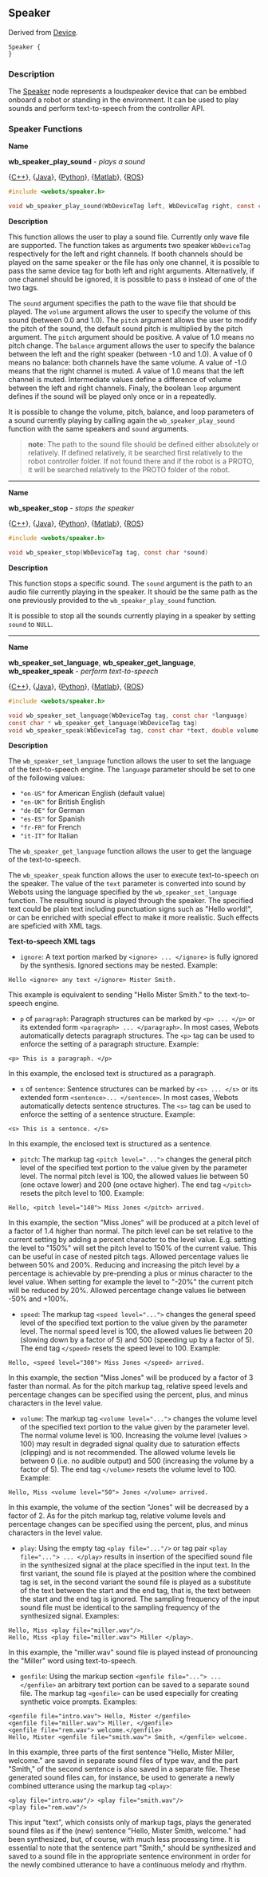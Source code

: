 ## Speaker

Derived from [Device](device.md).

```
Speaker {
}
```

### Description

The [Speaker](#speaker) node represents a loudspeaker device that can be embbed onboard a robot or standing in the environment. It can be used to play sounds and perform text-to-speech from the controller API.

### Speaker Functions

**Name**

**wb\_speaker\_play\_sound** - *plays a sound*

{[C++](cpp-api.md#cpp_speaker)}, {[Java](java-api.md#java_speaker)}, {[Python](python-api.md#python_speaker)}, {[Matlab](matlab-api.md#matlab_speaker)}, {[ROS](ros-api.md)}

``` c
#include <webots/speaker.h>

void wb_speaker_play_sound(WbDeviceTag left, WbDeviceTag right, const char *sound, double volume, double pitch, double balance, bool loop)
```

**Description**

This function allows the user to play a sound file. Currently only wave file are supported. The function takes as arguments two speaker `WbDeviceTag` respectively for the left and right channels. If booth channels should be played on the same speaker or the file has only one channel, it is possible to pass the same device tag for both left and right arguments. Alternatively, if one channel should be ignored, it is possible to pass `0` instead of one of the two tags.

The `sound` argument specifies the path to the wave file that should be played. The `volume` argument allows the user to specify the volume of this sound (between 0.0 and 1.0). The `pitch` argument allows the user to modify the pitch of the sound, the default sound pitch is multiplied by the pitch argument. The `pitch` argument should be positive. A value of 1.0 means no pitch change. The `balance` argument allows the user to specify the balance between the left and the right speaker (between -1.0 and 1.0). A value of 0 means no balance: both channels have the same volume. A value of -1.0 means that the right channel is muted. A value of 1.0 means that the left channel is muted. Intermediate values define a difference of volume between the left and right channels. Finaly, the boolean `loop` argument defines if the sound will be played only once or in a repeatedly.

It is possible to change the volume, pitch, balance, and loop parameters of a sound currently playing by calling again the `wb_speaker_play_sound` function with the same speakers and `sound` arguments.

> **note**:
The path to the sound file should be defined either absolutely or relatively. If defined relatively, it be searched first relatively to the robot controller folder. If not found there and if the robot is a PROTO, it will be searched relatively to the PROTO folder of the robot.

---

**Name**

**wb\_speaker\_stop** - *stops the speaker*

{[C++](cpp-api.md#cpp_speaker)}, {[Java](java-api.md#java_speaker)}, {[Python](python-api.md#python_speaker)}, {[Matlab](matlab-api.md#matlab_speaker)}, {[ROS](ros-api.md)}

``` c
#include <webots/speaker.h>

void wb_speaker_stop(WbDeviceTag tag, const char *sound)
```

**Description**

This function stops a specific sound. The `sound` argument is the path to an audio file currently playing in the speaker. It should be the same path as the one previously provided to the `wb_speaker_play_sound` function.

It is possible to stop all the sounds currently playing in a speaker by setting `sound` to `NULL`.

---

**Name**

**wb\_speaker\_set\_language**, **wb\_speaker\_get\_language**, **wb\_speaker\_speak** - *perform text-to-speech*

{[C++](cpp-api.md#cpp_speaker)}, {[Java](java-api.md#java_speaker)}, {[Python](python-api.md#python_speaker)}, {[Matlab](matlab-api.md#matlab_speaker)}, {[ROS](ros-api.md)}

``` c
#include <webots/speaker.h>

void wb_speaker_set_language(WbDeviceTag tag, const char *language)
const char * wb_speaker_get_language(WbDeviceTag tag)
void wb_speaker_speak(WbDeviceTag tag, const char *text, double volume)
```

**Description**

The `wb_speaker_set_language` function allows the user to set the language of the text-to-speech engine. The `language` parameter should be set to one of the following values:

  - `"en-US"` for American English (default value)
  - `"en-UK"` for British English
  - `"de-DE"` for German
  - `"es-ES"` for Spanish
  - `"fr-FR"` for French
  - `"it-IT"` for Italian

The `wb_speaker_get_language` function allows the user to get the language of the text-to-speech.

The `wb_speaker_speak` function allows the user to execute text-to-speech on the speaker. The value of the `text` parameter is converted into sound by Webots using the language specified by the `wb_speaker_set_language` function. The resulting sound is played through the speaker. The specified text could be plain text including punctuation signs such as "Hello world!", or can be enriched with special effect to make it more realistic. Such effects are speficied with XML tags.

**Text-to-speech XML tags**

- `ignore`: A text portion marked by `<ignore> ... </ignore>` is fully ignored by the synthesis. Ignored sections may be nested. Example:
```
Hello <ignore> any text </ignore> Mister Smith.
```
This example is equivalent to sending "Hello Mister Smith." to the text-to-speech engine.

- `p` of `paragraph`: Paragraph structures can be marked by `<p> ... </p>` or its extended form `<paragraph> ... </paragraph>`. In most cases, Webots automatically detects paragraph structures. The `<p>` tag can be used to enforce the setting of a paragraph structure. Example:
```
<p> This is a paragraph. </p>
```
In this example, the enclosed text is structured as a paragraph.

- `s` of `sentence`: Sentence structures can be marked by `<s> ... </s>` or its extended form `<sentence>... </sentence>`. In most cases, Webots automatically detects sentence structures. The `<s>` tag can be used to enforce the setting of a sentence structure. Example:
```
<s> This is a sentence. </s>
```
In this example, the enclosed text is structured as a sentence.

- `pitch`: The markup tag `<pitch level="...">` changes the general pitch level of the specified text portion to the value given by the parameter level. The normal pitch level is 100, the allowed values lie between 50 (one octave lower) and 200 (one octave higher). The end tag `</pitch>` resets the pitch level to 100. Example:
```
Hello, <pitch level="140"> Miss Jones </pitch> arrived.
```
In this example, the section "Miss Jones" will be produced at a pitch level of a factor of 1.4 higher than normal.
The pitch level can be set relative to the current setting by adding a percent character to the level value. E.g. setting the level to "150%" will set the pitch level to 150% of the current value. This can be useful in case of nested pitch tags. Allowed percentage values lie between 50% and 200%. Reducing and increasing the pitch level by a percentage is achievable by pre-prending a plus or minus character to the level value. When setting for example the level to "-20%" the current pitch will be reduced by 20%. Allowed percentage change values lie between -50% and +100%.

- `speed`: The markup tag `<speed level="...">` changes the general speed level of the specified text portion to the value given by the parameter level. The normal speed level is 100, the allowed values lie between 20 (slowing down by a factor of 5) and 500 (speeding up by a factor of 5). The end tag `</speed>` resets the speed level to 100. Example:
```
Hello, <speed level="300"> Miss Jones </speed> arrived.
```
In this example, the section "Miss Jones" will be produced by a factor of 3 faster than normal.
As for the pitch markup tag, relative speed levels and percentage changes can be specified using the percent, plus, and minus characters in the level value.

- `volume`: The markup tag `<volume level="...">` changes the volume level of the specified text portion to the value given by the parameter level. The normal volume level is 100. Increasing the volume level (values > 100) may result in degraded signal quality due to saturation effects (clipping) and is not recommended. The allowed volume levels lie between 0 (i.e. no audible output) and 500 (increasing the volume by a factor of 5). The end tag `</volume>` resets the volume level to 100. Example:
```
Hello, Miss <volume level="50"> Jones </volume> arrived.
```
In this example, the volume of the section "Jones" will be decreased by a factor of 2.
As for the pitch markup tag, relative volume levels and percentage changes can be specified using the percent, plus, and minus characters in the level value.

- `play`: Using the empty tag `<play file="..."/>` or tag pair `<play file="..."> ... </play>` results in insertion of the specified sound file in the synthesized signal at the place specified in the input text. In the first variant, the sound file is played at the position where the combined tag is set, in the second variant the sound file is played as a substitute of the text between the start and the end tag, that is, the text between the start and the end tag is ignored. The sampling frequency of the input sound file must be identical to the sampling frequency of the synthesized signal. Examples:
```
Hello, Miss <play file="miller.wav"/>.
Hello, Miss <play file="miller.wav"> Miller </play>.
```
In this example, the "miller.wav" sound file is played instead of pronouncing the "Miller" word using text-to-speech.

- `genfile`: Using the markup section `<genfile file="..."> ... </genfile>` an arbitrary text portion can be saved to a separate sound file. The markup tag `<genfile>` can be used especially for creating synthetic voice prompts. Examples:
```
<genfile file="intro.wav"> Hello, Mister </genfile>
<genfile file="miller.wav"> Miller, </genfile>
<genfile file="rem.wav"> welcome.</genfile>
Hello, Mister <genfile file="smith.wav"> Smith, </genfile> welcome.
```
In this example, three parts of the first sentence "Hello, Mister Miller, welcome." are saved in separate sound files of type wav, and the part "Smith," of the second sentence is also saved in a separate file. These generated sound files can, for instance, be used to generate a newly combined utterance using the markup tag `<play>`:
```
<play file="intro.wav"/> <play file="smith.wav"/>
<play file="rem.wav"/>
```
This input "text", which consists only of markup tags, plays the generated sound files as if the (new) sentence "Hello, Mister Smith, welcome." had been synthesized, but, of course, with much less processing time. It is essential to note that the sentence part "Smith," should be synthesized and saved to a sound file in the appropriate sentence environment in order for the newly combined utterance to have a continuous melody and rhythm.
